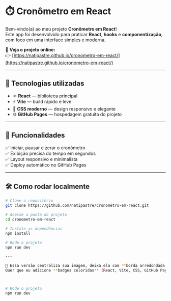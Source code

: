 # ⏱️ Cronômetro em React

Bem-vindo(a) ao meu projeto **Cronômetro em React**!  
Este app foi desenvolvido para praticar **React**, **hooks** e **componentização**, com foco em uma interface simples e moderna.

🔗 **Veja o projeto online:**  
👉 [https://natipastre.github.io/cronometro-em-react/](https://natipastre.github.io/cronometro-em-react/)

---

## 🚀 Tecnologias utilizadas

- ⚛️ **React** — biblioteca principal  
- ⚡ **Vite** — build rápido e leve  
- 🎨 **CSS moderno** — design responsivo e elegante  
- 🌐 **GitHub Pages** — hospedagem gratuita do projeto  

---

## 🎯 Funcionalidades

✅ Iniciar, pausar e zerar o cronômetro  
✅ Exibição precisa do tempo em segundos  
✅ Layout responsivo e minimalista  
✅ Deploy automático no GitHub Pages  

---



## 🛠️ Como rodar localmente

```bash
# Clone o repositório
git clone https://github.com/natipastre/cronometro-em-react.git

# Acesse a pasta do projeto
cd cronometro-em-react

# Instale as dependências
npm install

# Rode o projeto
npm run dev

---

💅 Essa versão centraliza sua imagem, deixa ela com **borda arredondada e sombra leve**, e mantém o layout profissional.  
Quer que eu adicione **badges coloridas** (React, Vite, CSS, GitHub Pages) no topo também? Isso deixa o README ainda mais bonito visualmente.



# Rode o projeto
npm run dev

